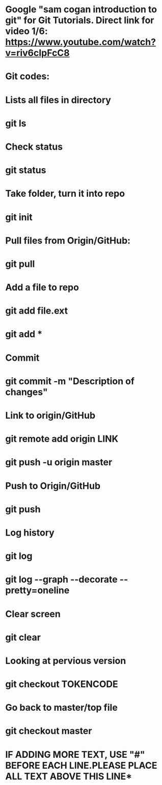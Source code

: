 # Google "sam cogan introduction to git" for Git Tutorials. Direct link for video 1/6: https://www.youtube.com/watch?v=riv6cIpFcC8
#
# Git codes:
#
# Lists all files in directory
# git ls
#
# Check status
# git status
#
# Take folder, turn it into repo
# git init
#
# Pull files from Origin/GitHub:
# git pull
#
# Add a file to repo
# git add file.ext
# git add *
#
# Commit
# git commit -m "Description of changes"
#
# Link to origin/GitHub
# git remote add origin LINK
# git push -u origin master
#
# Push to Origin/GitHub
# git push
#
# Log history
# git log
# git log --graph --decorate --pretty=oneline
#
# Clear screen
# git clear
#
# Looking at pervious version
# git checkout TOKENCODE
#
# Go back to master/top file
# git checkout master
#
#
# **IF ADDING MORE TEXT, USE "#" BEFORE EACH LINE.PLEASE PLACE ALL TEXT ABOVE THIS LINE***
